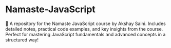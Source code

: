 # Namaste-JavaScript
📘 A repository for the Namaste JavaScript course by Akshay Saini. Includes detailed notes, practical code examples, and key insights from the course. Perfect for mastering JavaScript fundamentals and advanced concepts in a structured way!
